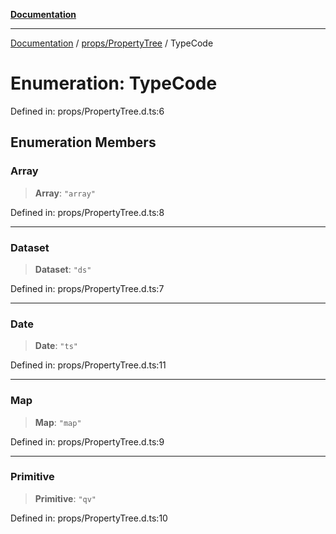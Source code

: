 [**Documentation**](../../../index.md)

***

[Documentation](../../../index.md) / [props/PropertyTree](../index.md) / TypeCode

# Enumeration: TypeCode

Defined in: props/PropertyTree.d.ts:6

## Enumeration Members

### Array

> **Array**: `"array"`

Defined in: props/PropertyTree.d.ts:8

***

### Dataset

> **Dataset**: `"ds"`

Defined in: props/PropertyTree.d.ts:7

***

### Date

> **Date**: `"ts"`

Defined in: props/PropertyTree.d.ts:11

***

### Map

> **Map**: `"map"`

Defined in: props/PropertyTree.d.ts:9

***

### Primitive

> **Primitive**: `"qv"`

Defined in: props/PropertyTree.d.ts:10
